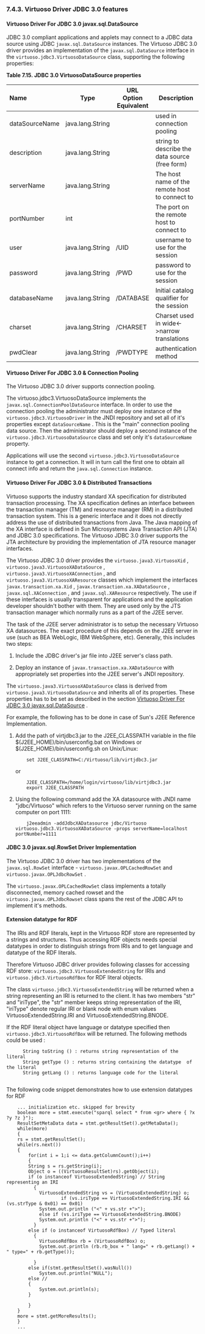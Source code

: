 <div id="jdbc3features" class="section">

<div class="titlepage">

<div>

<div>

### 7.4.3. Virtuoso Driver JDBC 3.0 features

</div>

</div>

</div>

<div id="jdbc3dsprops" class="section">

<div class="titlepage">

<div>

<div>

#### Virtuoso Driver For JDBC 3.0 javax.sql.DataSource

</div>

</div>

</div>

JDBC 3.0 compliant applications and applets may connect to a JDBC data
source using JDBC `javax.sql.DataSource` instances. The Virtuoso JDBC
3.0 driver provides an implementation of the `javax.sql.DataSource`
interface in the `virtuoso.jdbc3.VirtuosoDataSource` class, supporting
the following properties:

<div id="jdbcdatasourceprops" class="decimalstyle">

**Table 7.15. JDBC 3.0 VirtuosoDataSource properties**

<div class="decimalstyle-contents">

| Name           | Type             | URL Option Equivalent | Description                                    |     |
|:---------------|------------------|-----------------------|------------------------------------------------|-----|
| dataSourceName | java.lang.String |                       | used in connection pooling                     |     |
| description    | java.lang.String |                       | string to describe the data source (free form) |     |
| serverName     | java.lang.String |                       | The host name of the remote host to connect to |     |
| portNumber     | int              |                       | The port on the remote host to connect to      |     |
| user           | java.lang.String | /UID                  | username to use for the session                |     |
| password       | java.lang.String | /PWD                  | password to use for the session                |     |
| databaseName   | java.lang.String | /DATABASE             | Initial catalog qualifier for the session      |     |
| charset        | java.lang.String | /CHARSET              | Charset used in wide\<-\>narrow translations   |     |
| pwdClear       | java.lang.String | /PWDTYPE              | authentication method                          |     |

</div>

</div>

  

</div>

<div id="jdbcdspool" class="section">

<div class="titlepage">

<div>

<div>

#### Virtuoso Driver For JDBC 3.0 & Connection Pooling

</div>

</div>

</div>

The Virtuoso JDBC 3.0 driver supports connection pooling.

The virtuoso.jdbc3.VirtuosoDataSource implements the
`javax.sql.ConnectionPoolDataSource` interface. In order to use the
connection pooling the administrator must deploy one instance of the
`virtuoso.jdbc3.VirtuosoDriver` in the JNDI repository and set all of
it's properties except `dataSourceName` . This is the "main" connection
pooling data source. Then the administrator should deploy a second
instance of the `virtuoso.jdbc3.VirtuosoDataSource` class and set only
it's `dataSourceName` property.

Applications will use the second `virtuoso.jdbc3.VirtuosoDataSource`
instance to get a connection. It will in turn call the first one to
obtain all connect info and return the `java.sql.Connection` instance.

</div>

<div id="jdbcxa" class="section">

<div class="titlepage">

<div>

<div>

#### Virtuoso Driver For JDBC 3.0 & Distributed Transactions

</div>

</div>

</div>

Virtuoso supports the industry standard XA specification for distributed
transaction processing. The XA specification defines an interface
between the transaction manager (TM) and resource manager (RM) in a
distributed transaction system. This is a generic interface and it does
not directly address the use of distributed transactions from Java. The
Java mapping of the XA interface is defined in Sun Microsystems Java
Transaction API (JTA) and JDBC 3.0 specifications. The Virtuoso JDBC 3.0
driver supports the JTA architecture by providing the implementation of
JTA resource manager interfaces.

The Virtuoso JDBC 3.0 driver provides the `virtuoso.java3.VirtuosoXid` ,
`virtuoso.java3.VirtuosoXADataSource` ,
`virtuoso.java3.VirtuosoXAConnection` , and
`virtuoso.java3.VirtuosoXAResource` classes which implement the
interfaces `javax.transaction.xa.Xid` ,
`javax.transaction.xa.XADataSource` , `javax.sql.XAConnection` , and
`javax.sql.XAResource` respectively. The use if these interfaces is
usually transparent for applications and the application developer
shouldn't bother with them. They are used only by the JTS transaction
manager which normally runs as a part of the J2EE server.

The task of the J2EE server administrator is to setup the necessary
Virtuoso XA datasources. The exact procedure of this depends on the J2EE
server in use (such as BEA WebLogic, IBM WebSphere, etc). Generally,
this includes two steps:

<div class="orderedlist">

1.  Include the JDBC driver's jar file into J2EE server's class path.

2.  Deploy an instance of `javax.transaction.xa.XADataSource` with
    appropriately set properties into the J2EE server's JNDI repository.

</div>

The `virtuoso.java3.VirtuosoXADataSource` class is derived from
`virtuoso.java3.VirtuosoDataSource` and inherits all of its properties.
These properties has to be set as described in the section
<a href="jdbc3features.html#jdbc3dsprops" class="link"
title="Virtuoso Driver For JDBC 3.0 javax.sql.DataSource">Virtuoso
Driver For JDBC 3.0 javax.sql.DataSource</a> .

For example, the following has to be done in case of Sun's J2EE
Reference Implementation.

<div class="orderedlist">

1.  Add the path of virtjdbc3.jar to the J2EE_CLASSPATH variable in the
    file \$(J2EE_HOME)/bin/userconfig.bat on Windows or
    \$(J2EE_HOME)/bin/userconfig.sh on Unix/Linux:

    ``` programlisting
        set J2EE_CLASSPATH=C:/Virtuoso/lib/virtjdbc3.jar
    ```

    or

    ``` programlisting
        J2EE_CLASSPATH=/home/login/virtuoso/lib/virtjdbc3.jar
        export J2EE_CLASSPATH
    ```

2.  Using the following command add the XA datasource with JNDI name
    "jdbc/Virtuoso" which refers to the Virtuoso server running on the
    same computer on port 1111:

    ``` programlisting
        j2eeadmin -addJdbcXADatasource jdbc/Virtuoso virtuoso.jdbc3.VirtuosoXADataSource -props serverName=localhost portNumber=1111
    ```

</div>

</div>

<div id="jdbcrs" class="section">

<div class="titlepage">

<div>

<div>

#### JDBC 3.0 javax.sql.RowSet Driver Implementation

</div>

</div>

</div>

The Virtuoso JDBC 3.0 driver has two implementations of the
`javax.sql.RowSet` interface - `virtuoso.javax.OPLCachedRowSet` and
`virtuoso.javax.OPLJdbcRowSet` .

The `virtuoso.javax.OPLCachedRowSet` class implements a totally
disconnected, memory cached rowset and the
`virtuoso.javax.OPLJdbcRowset` class spans the rest of the JDBC API to
implement it's methods.

</div>

<div id="jdbcrdf" class="section">

<div class="titlepage">

<div>

<div>

#### Extension datatype for RDF

</div>

</div>

</div>

The IRIs and RDF literals, kept in the Virtuoso RDF store are
represented by a strings and structures. Thus accessing RDF objects
needs special datatypes in order to distinguish strings from IRIs and to
get language and datatype of the RDF literals.

Therefore Virtuoso JDBC driver provides following classes for accessing
RDF store: `virtuoso.jdbc3.VirtuosoExtendedString` for IRIs and
`virtuoso.jdbc3.VirtuosoRdfBox` for RDF literal objects.

The class `virtuoso.jdbc3.VirtuosoExtendedString` will be returned when
a string representing an IRI is returned to the client. It has two
members "str" and "iriType", the "str" member keeps string
representation of the IRI, "iriType" denote regular IRI or blank node
with enum values VirtuosoExtendedString.IRI and
VirtuosoExtendedString.BNODE.

If the RDF literal object have language or datatype specified then
`virtuoso.jdbc3.VirtuosoRdfBox` will be returned. The following methods
could be used :

``` programlisting
      String toString () : returns string representation of the literal
      String getType () : returns string containing the datatype  of the literal
      String getLang () : returns language code for the literal
      
```

The following code snippet demonstrates how to use extension datatypes
for RDF

``` programlisting
    ... initialization etc. skipped for brevity
    boolean more = stmt.execute("sparql select * from <gr> where { ?x ?y ?z }");
    ResultSetMetaData data = stmt.getResultSet().getMetaData();
    while(more)
    {
    rs = stmt.getResultSet();
    while(rs.next())
    {
        for(int i = 1;i <= data.getColumnCount();i++)
        {
        String s = rs.getString(i);
        Object o = ((VirtuosoResultSet)rs).getObject(i);
        if (o instanceof VirtuosoExtendedString) // String representing an IRI
          {
            VirtuosoExtendedString vs = (VirtuosoExtendedString) o;
                    if (vs.iriType == VirtuosoExtendedString.IRI && (vs.strType & 0x01) == 0x01)
            System.out.println ("<" + vs.str +">");
            else if (vs.iriType == VirtuosoExtendedString.BNODE)
            System.out.println ("<" + vs.str +">");
          }
        else if (o instanceof VirtuosoRdfBox) // Typed literal
          {
            VirtuosoRdfBox rb = (VirtuosoRdfBox) o;
            System.out.println (rb.rb_box + " lang=" + rb.getLang() + " type=" + rb.getType());

          }
        else if(stmt.getResultSet().wasNull())
            System.out.println("NULL");
        else //
        {
            System.out.println(s);
        }

        }
    }
    more = stmt.getMoreResults();
    }
    ...
        
```

</div>

</div>
